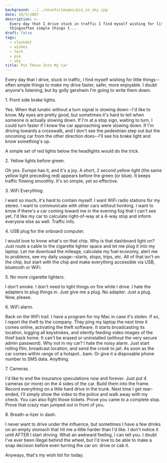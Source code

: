 ```yaml
---
background: ../../assets/images/pie_in_sky.jpg
date: 10/5/2007
description: >-
  Every day that I drive stuck in traffic I find myself wishing for little
  thingsoften simple things t...
draft: false
tags:
  - slashdot
  - wishes
  - tech
  - pie
  - sky
title: Put These Into My Car
---
```

  
Every day that I drive, stuck in traffic, I find myself wishing for little things--often simple things to make my drive faster, safer, more enjoyable. I doubt anyone's listening, but by golly gershwin I'm going to write them down.  
  
1\. Front side brake lights.  
  
Yes. When that lunatic without a turn signal is slowing down--I'd like to know. My eyes are pretty good, but sometimes it's hard to tell when someone is actually slowing down. If I'm at a stop sign, waiting to turn, I could turn faster if I knew the car approaching were slowing down. If I'm driving towards a crosswalk, and I don't see the pedestrian step out but the oncoming car from the other direction does--I'll see his brake light and know something's up.  
  
A simple set of red lights below the headlights would do the trick.  
  
2\. Yellow lights before green.  
  
Oh yes. Europe has it, and it's a joy. A short, 2 second yellow light (the same yellow light preceding red) appears before the green (or blue). It keeps traffic flowing smoothly. It's so simple, yet so effective.  
  
3\. WiFi Everything.  
  
I want so much, it's hard to contain myself. I want WiFi radio stations for my stereo. I want to communicate with other cars without honking. I want to know if there's a car coming toward me in the evening fog that I can't see yet. I'd like my car to calculate right-of-way at a 4-way stop and inform everyone else as well. Traffic info.  
  
4\. USB plug for the onboard computer.  
  
I would love to know what's on that chip. Why is that dashboard light on? Just route a cable to the cigarette lighter space and let me plug it into my laptop. Let me download the mileage, calculate my fuel economy, alert me to problems, see my daily usage--starts, stops, trips, etc. All of that isn't on the chip, but start with the chip and make everything accessible via USB, bluetooth or WiFi.  
  
5\. No more cigarette lighters.  
  
I don't smoke. I don't need to light things on fire while I drive. I hate the adapters to plug things in. Just give me a plug. No adapter. Just a plug. Now, please.  
  
6\. WiFi alarm.  
  
Back on the WiFi trail. I have a program for my Mac in case it's stolen. If so, I report the theft to the company. They ping my laptop the next time it comes online, activating the theft software. It starts broadcasting its location, logging all keystrokes, and silently feeding video images of the thief back home. It can't be erased or uninstalled (without the very secure admin password). Why not in my car? I hate the noisy alarm. Just start rolling film, broadcast location, and send the crook to jail. As soon as the car comes within range of a hotspot.. bam. Or give it a disposable phone number to SMS data. Anything.  
  
7\. Cameras.  
  
I'd like to end the insurance speculations now and forever. Just put 4 cameras (or more) on the 4 sides of the car. Build them into the frame. Record everything on a little hard drive in the trunk. Next time I get rear-ended, I'll simply show the video to the police and walk away with my check. You can also fight those tickets. Prove you came to a complete stop. Prove that crazy man jumped out in front of you.  
  
8\. Breath-a-lizer in dash.  
  
I never want to drive under the influence, but sometimes I have a few drinks on an empty stomach that hit me a little harder than I'd like. I don't notice it until AFTER I start driving. What an awkward feeling, I can tell you. I doubt I've ever been illegal behind the wheel, but I'd love to be able to make a snap decision before even turning the car on: drive or cab it.  
  
Anyways, that's my wish list for today.  
